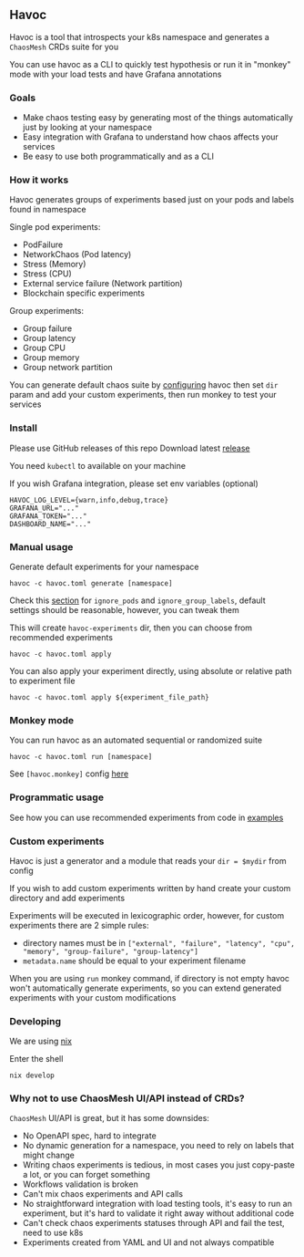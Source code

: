 ## Havoc

Havoc is a tool that introspects your k8s namespace and generates a `ChaosMesh` CRDs suite for you

You can use havoc as a CLI to quickly test hypothesis or run it in "monkey" mode with your load tests and have Grafana annotations

### Goals

- Make chaos testing easy by generating most of the things automatically just by looking at your namespace
- Easy integration with Grafana to understand how chaos affects your services
- Be easy to use both programmatically and as a CLI

### How it works
Havoc generates groups of experiments based just on your pods and labels found in namespace

Single pod experiments:

- PodFailure
- NetworkChaos (Pod latency)
- Stress (Memory)
- Stress (CPU)
- External service failure (Network partition)
- Blockchain specific experiments

Group experiments:

- Group failure
- Group latency
- Group CPU
- Group memory
- Group network partition

You can generate default chaos suite by [configuring](havoc.toml) havoc then set `dir` param and add your custom experiments, then run monkey to test your services

### Install

Please use GitHub releases of this repo
Download latest [release](https://github.com/smartcontractkit/havoc/releases)

You need `kubectl` to available on your machine

If you wish Grafana integration, please set env variables (optional)
```
HAVOC_LOG_LEVEL={warn,info,debug,trace}
GRAFANA_URL="..."
GRAFANA_TOKEN="..."
DASHBOARD_NAME="..."
```

### Manual usage

Generate default experiments for your namespace

```
havoc -c havoc.toml generate [namespace]
```

Check this [section](havoc.toml) for `ignore_pods` and `ignore_group_labels`, default settings should be reasonable, however, you can tweak them

This will create `havoc-experiments` dir, then you can choose from recommended experiments

```
havoc -c havoc.toml apply
```

You can also apply your experiment directly, using absolute or relative path to experiment file
```
havoc -c havoc.toml apply ${experiment_file_path}
```

### Monkey mode
You can run havoc as an automated sequential or randomized suite
```
havoc -c havoc.toml run [namespace]
```
See `[havoc.monkey]` config [here](havoc.toml)

### Programmatic usage

See how you can use recommended experiments from code in [examples](examples)

### Custom experiments

Havoc is just a generator and a module that reads your `dir = $mydir` from config

If you wish to add custom experiments written by hand create your custom directory and add experiments

Experiments will be executed in lexicographic order, however, for custom experiments there are 2 simple rules:
- directory names must be in `["external", "failure", "latency", "cpu", "memory", "group-failure", "group-latency"]`
- `metadata.name` should be equal to your experiment filename

When you are using `run` monkey command, if directory is not empty havoc won't automatically generate experiments, so you can extend generated experiments with your custom modifications

### Developing

We are using [nix](https://nixos.org/)

Enter the shell

```
nix develop
```

### Why not to use ChaosMesh UI/API instead of CRDs?

`ChaosMesh` UI/API is great, but it has some downsides:
- No OpenAPI spec, hard to integrate
- No dynamic generation for a namespace, you need to rely on labels that might change
- Writing chaos experiments is tedious, in most cases you just copy-paste a lot, or you can forget something
- Workflows validation is broken
- Can't mix chaos experiments and API calls
- No straightforward integration with load testing tools, it's easy to run an experiment, but it's hard to validate it right away without additional code
- Can't check chaos experiments statuses through API and fail the test, need to use k8s
- Experiments created from YAML and UI and not always compatible

